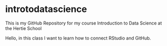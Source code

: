 # introtodatascience
This is my GitHub Repository for my course Introduction to Data Science at the Hertie School

Hello,
in this class I want to learn how to connect RStudio and GitHub.